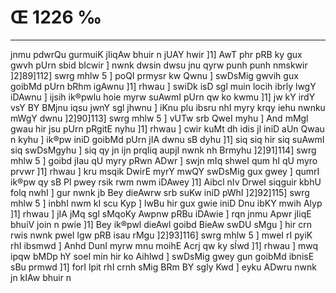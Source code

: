 # Œ 1226 ‰
---
jnmu pdwrQu gurmuiK jIiqAw bhuir n jUAY hwir ]1] AwT phr pRB ky gux
gwvh pUrn sbid bIcwir ] nwnk dwsin dwsu jnu qyrw punh punh
nmskwir ]2]89]112] swrg mhlw 5 ] poQI prmysr kw Qwnu ]
swDsMig gwvih gux goibMd pUrn bRhm igAwnu ]1] rhwau ] swiDk isD
sgl muin locih ibrly lwgY iDAwnu ] ijsih ik®pwlu hoie myrw suAwmI pUrn
qw ko kwmu ]1] jw kY irdY vsY BY BMjnu iqsu jwnY sgl jhwnu ] iKnu plu
ibsru nhI myry krqy iehu nwnku mWgY dwnu ]2]90]113] swrg mhlw 5 ]
vUTw srb QweI myhu ] And mMgl gwau hir jsu pUrn pRgitE nyhu ]1]
rhwau ] cwir kuMt dh idis jl iniD aUn Qwau n kyhu ] ik®pw iniD goibMd
pUrn jIA dwnu sB dyhu ]1] siq siq hir siq suAwmI siq swDsMgyhu ]
siq qy jn ijn prqIiq aupjI nwnk nh Brmyhu ]2]91]114] swrg
mhlw 5 ] goibd jIau qU myry pRwn ADwr ] swjn mIq shweI qum hI qU myro
prvwr ]1] rhwau ] kru msqik DwirE myrY mwQY swDsMig gux gwey ]
qumrI ik®pw qy sB Pl pwey rsik rwm nwm iDAwey ]1] Aibcl nIv
DrweI siqguir kbhU folq nwhI ] gur nwnk jb Bey dieAwrw srb suKw
iniD pWhI ]2]92]115] swrg mhlw 5 ] inbhI nwm kI scu Kyp ] lwBu
hir gux gwie iniD Dnu ibKY mwih Alyp ]1] rhwau ] jIA jMq sgl sMqoKy
Awpnw pRBu iDAwie ] rqn jnmu Apwr jIiqE bhuiV join n pwie ]1] Bey
ik®pwl dieAwl goibd BieAw swDU sMgu ] hir crn rwis nwnk pweI lgw
pRB isau rMgu ]2]93]116] swrg mhlw 5 ] mweI rI pyiK rhI ibsmwd
] Anhd DunI myrw mnu moihE Acrj qw ky sÍwd ]1] rhwau ] mwq ipqw
bMDp hY soeI min hir ko Aihlwd ] swDsMig gwey gun goibMd ibnisE sBu
prmwd ]1] forI lpit rhI crnh sMig BRm BY sgly Kwd ] eyku ADwru
nwnk jn kIAw bhuir n
####
